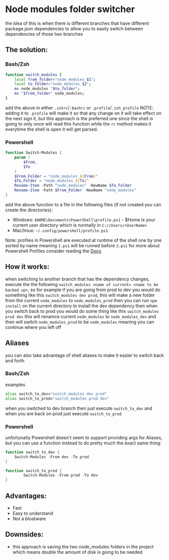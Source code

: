 # Node modules folder switcher

the idea of this is when there is different branches that have different package.json dependencies to allow you to easily switch between dependencies of those two branches

## The solution:
### Bash/Zsh
```bash
function switch_modules {
	local from_folder="node_modules_$1";
	local to_folder="node_modules_$2";
	mv node_modules "$to_folder";
	mv "$from_folder" node_modules;
}
```
add the above in either `.zshrc`/`.bashrc` or `.profile`/`.zsh_profile`
NOTE: adding it to `.profile` will make it so that any change on it will take effect on the next sign it, but this approach is the preferred one since the shell is going to only once will read this function while the `rc` method makes it everytime the shell is open it will get parsed.

### Powershell
```powershell
function Switch-Modules {
	param (
		$From,
		$To
	)
	$From_Folder = "node_modules_${From}"
	$To_Folder = "node_modules_${To}"
	Rename-Item -Path "node_modules" -NewName $To_Folder
	Rename-Item -Path $From_Folder -NewName "node_modules"
}
```

add the above function to a file in the following files (if not created you can create the directories):
- Windows: `$HOME\Documents\PowerShell\profile.ps1` - $Home is your current user directory which is normally in `C://Users/<UserName>`
- Mac/linux: `~/.config/powershell/profile.ps1`

Note: profiles in Powershell are executed at runtime of the shell one by one sorted by name meaning `1.ps1` will be runned before `2.ps1` for more about Powershell Profiles consider reading the [Docs](https://learn.microsoft.com/en-us/powershell/module/microsoft.powershell.core/about/about_profiles?view=powershell-7.5)


## How it works:
when switching to another branch that has the dependency changes, execute the the following `switch_modules <name of current> <name to be backed up>`, so for example if you are going from prod to dev you would do something like this `switch_modules dev prod`, this will make a new folder from the current `node_modules` to `node_modules_prod` then you can run `npm install` on the current directory to install the dev dependency 
then when you switch back to prod you would do some thing like this `switch_modules prod dev` this will renamce current `node_modules` to `node_modules_dev` and then will switch `node_modules_prod` to be `node_modules` meaning you can continue where you left off

## Aliases
you can also take advantage of shell aliases to make it easier to switch back and forth

### Bash/Zsh
examples
```bash
alias switch_to_dev="switch_modules dev prod"
alias switch_to_prod="switch_modules prod dev"
```
when you switched to dev branch then just execute `switch_to_dev` and when you are back on prod just execute `switch_to_prod`

### Powershell
unfortunatly Powershell doesn't seem to support providing args for Aliases, but you can use a function instead to do pretty much the exact same thing:

```powershell
function switch_to_dev {
	Switch-Modules -From dev -To prod
}

function switch_to_prod {
        Switch-Modules -From prod -To dev
}
```

## Advantages:
- Fast
- Easy to understand
- Not a bloatware

## Downsides:
- this approach is saving the two node_modules folders in the project which means double the amount of disk is going to be needed
